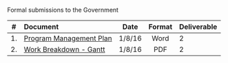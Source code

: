 Formal submissions to the Government

\# | Document | Date | Format | Deliverable
:---: | :--- | :---: | :---: | :---
1. | [Program Management Plan](Submissions/VistAMetadata_PMPv1.0.doc) | 1/8/16 | Word | 2 
2. | [Work Breakdown - Gantt](Submissions/VistAMetadata_WBSv1.0.pdf) | 1/8/16 | PDF | 2

